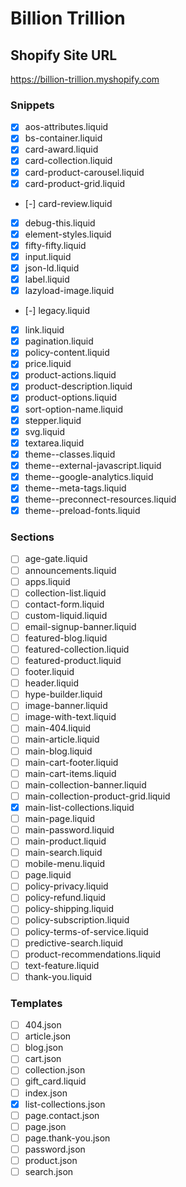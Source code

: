 # Billion Trillion

## Shopify Site URL
https://billion-trillion.myshopify.com

### Snippets
- [x] aos-attributes.liquid
- [x] bs-container.liquid
- [x] card-award.liquid
- [x] card-collection.liquid
- [x] card-product-carousel.liquid
- [x] card-product-grid.liquid
- [-] card-review.liquid
- [x] debug-this.liquid
- [x] element-styles.liquid
- [x] fifty-fifty.liquid
- [x] input.liquid
- [x] json-ld.liquid
- [x] label.liquid
- [x] lazyload-image.liquid
- [-] legacy.liquid
- [x] link.liquid
- [x] pagination.liquid
- [x] policy-content.liquid
- [x] price.liquid
- [x] product-actions.liquid
- [x] product-description.liquid
- [x] product-options.liquid
- [x] sort-option-name.liquid
- [x] stepper.liquid
- [x] svg.liquid
- [x] textarea.liquid
- [x] theme--classes.liquid
- [x] theme--external-javascript.liquid
- [x] theme--google-analytics.liquid
- [x] theme--meta-tags.liquid
- [x] theme--preconnect-resources.liquid
- [x] theme--preload-fonts.liquid

### Sections
- [ ] age-gate.liquid
- [ ] announcements.liquid
- [ ] apps.liquid
- [ ] collection-list.liquid
- [ ] contact-form.liquid
- [ ] custom-liquid.liquid
- [ ] email-signup-banner.liquid
- [ ] featured-blog.liquid
- [ ] featured-collection.liquid
- [ ] featured-product.liquid
- [ ] footer.liquid
- [ ] header.liquid
- [ ] hype-builder.liquid
- [ ] image-banner.liquid
- [ ] image-with-text.liquid
- [ ] main-404.liquid
- [ ] main-article.liquid
- [ ] main-blog.liquid
- [ ] main-cart-footer.liquid
- [ ] main-cart-items.liquid
- [ ] main-collection-banner.liquid
- [ ] main-collection-product-grid.liquid
- [x] main-list-collections.liquid
- [ ] main-page.liquid
- [ ] main-password.liquid
- [ ] main-product.liquid
- [ ] main-search.liquid
- [ ] mobile-menu.liquid
- [ ] page.liquid
- [ ] policy-privacy.liquid
- [ ] policy-refund.liquid
- [ ] policy-shipping.liquid
- [ ] policy-subscription.liquid
- [ ] policy-terms-of-service.liquid
- [ ] predictive-search.liquid
- [ ] product-recommendations.liquid
- [ ] text-feature.liquid
- [ ] thank-you.liquid

### Templates
- [ ] 404.json
- [ ] article.json
- [ ] blog.json
- [ ] cart.json
- [ ] collection.json
- [ ] gift_card.liquid
- [ ] index.json
- [x] list-collections.json
- [ ] page.contact.json
- [ ] page.json
- [ ] page.thank-you.json
- [ ] password.json
- [ ] product.json
- [ ] search.json
